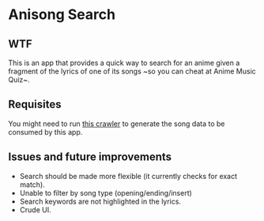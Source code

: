# Anisong Search

## WTF

This is an app that provides a quick way to search for an anime given a fragment of the lyrics of one of its songs ~so you can cheat at Anime Music Quiz~.

## Requisites

You might need to run [this crawler](https://github.com/marcoskwkm/anisong-crawler) to generate the song data to be consumed by this app.

## Issues and future improvements

- Search should be made more flexible (it currently checks for exact match).
- Unable to filter by song type (opening/ending/insert)
- Search keywords are not highlighted in the lyrics.
- Crude UI.

